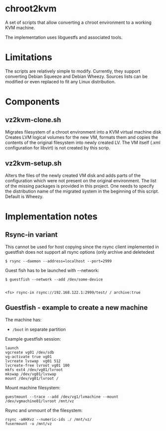 # chroot2kvm
A set of scripts that allow converting a chroot environment to a working KVM machine.

The implementation uses libguestfs and associated tools.

# Limitations

The scripts are relatively simple to modify. Currently, they support converting Debian Squeeze and Debian Wheezy.
Sources lists can be modified or even replaced to fit any Linux distribution.

# Components

## vz2kvm-clone.sh

Migrates filesystem of a chroot environment into a KVM virtual machine disk
Creates LVM logical volumes for the new VM, formats them and copies the contents of the original filesystem into newly created LV.
The VM itself (.xml configuration for libvirt) is not created by this scrip.

## vz2kvm-setup.sh

Alters the files of the newly created VM disk and adds parts of the configuration which were not present on the original environment.
The list of the missing packages is provided in this project.
One needs to specify the distribution name of the migrated system in the beginning of this script. Default is Wheezy.


# Implementation notes

## Rsync-in variant

This cannot be used for host copying since the rsync client
implemented in guestfish does not support all rsync options
(only archive and deletedest

    $ rsync --daemon --address=localhost --port=2999


Guest fish has to be launched with --network:

    $ guestfish --network --add /dev/some-device


    <fs> rsync-in rsync://192.168.122.1:2999/test/ / archive:true


## Guestfish - example to create a new machine

The machine has:

  - `/boot` in separate partition



Example guestfish session:

    launch
    vgcreate vg01 /dev/sdb
    vg-activate true vg01
    lvcreate lvswap  vg01 512
    lvcreate-free lvroot vg01 100
    mkfs ext4 /dev/vg01/lvroot
    mkswap /dev/vg01/lvswap
    mount /dev/vg01/lvroot /


Mount machine filesystem:

    guestmount --trace --add /dev/vg1/lvmachine --mount /dev/vgmachine01/lvroot /mnt/vz

Rsync and unmount of the filesystem:

    rsync -aAHXvz --numeric-ids ./ /mnt/vz/
    fusermount -u /mnt/vz
